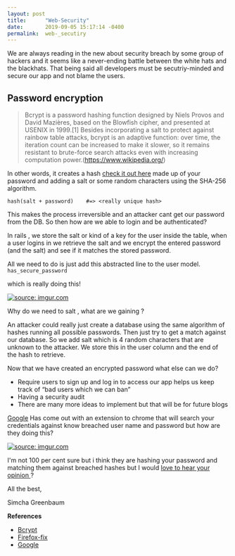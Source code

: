 ```yaml
---
layout: post
title:      "Web-Security"
date:       2019-09-05 15:17:14 -0400
permalink:  web-_secutiry
---
```



We are always reading in the new about security breach by some group of hackers and it seems like a never-ending battle between the white hats and the blackhats. That being said all developers must be secutriy-minded and secure our app and not blame the users.

## Password encryption 
> Bcrypt is a password hashing function designed by Niels Provos and David Mazières, based on the Blowfish cipher, and presented at USENIX in 1999.[1] Besides incorporating a salt to protect against rainbow table attacks, bcrypt is an adaptive function: over time, the iteration count can be increased to make it slower, so it remains resistant to brute-force search attacks even with increasing computation power.(https://www.wikipedia.org/)
 
In other words, it creates a hash  [check it out here](https://www.movable-type.co.uk/scripts/sha256.html) made up of your password and adding a salt or some random characters using the SHA-256 algorithm.

``hash(salt + password)    #=> <really unique hash>``

   This makes the process irreversible and an attacker cant get our password from the DB. So then how are we able to login and be authenticated?

In rails , we store the salt or kind of a key for the user inside the table, when a user logins in we retrieve the salt and we encrypt the entered password (and the salt) and see if it matches the stored password.

All we need to do is  just add this abstracted line to the user model.
``has_secure_password`` 

which is really doing this!


<a href="https://imgur.com/Vuve83e"><img src="https://i.imgur.com/Vuve83el.png" title="source: imgur.com" /></a>

Why do we need to salt , what are we gaining ?

An attacker could really just create a database using the same algorithm of hashes running all possible passwords. Then just try to get a match against our database. So we add salt which is 4 random characters that are unknown to the attacker. We store this in the user column and the end of the hash to retrieve.

Now that we have created an encrypted password what else can we do? 
* Require users to sign up and log in to access our app helps us keep track of “bad users which we can ban”
* Having a security audit
* There are many more ideas to implement but  that will be for future blogs 

[Google](https://www.bleepingcomputer.com/news/google/google-chrome-to-warn-if-logins-are-found-in-a-data-breach/) Has come out with an extension to chrome that will search your credentials against know breached user name and password but how are they doing this?


<a href="https://imgur.com/NZC94P2"><img src="https://i.imgur.com/NZC94P2l.png" title="source: imgur.com" /></a>
 
 I'm not 100 per cent sure but i think they are hashing your password and matching them against breached hashes but I would   <a href="mailto:gbs4ever2@gmail.com">love to hear your opinion </a> ?

All the best,

Simcha Greenbaum





**References**

* [Bcrypt](https://github.com/codahale/bcrypt-ruby)
* [Firefox-fix](https://www.troyhunt.com/were-baking-have-i-been-pwned-into-firefox-and-1password/)
* [Google](https://www.bleepingcomputer.com/news/google/google-chrome-to-warn-if-logins-are-found-in-a-data-breach/)





